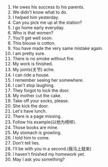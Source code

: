 1.  He owes his success to his parents.
2.  We didn't know what to do.
3.  I helped him yesterday.
4.  Can you pick me up at the station?
5.  I go home early everyday.
6.  Who is that women?
7.  You'll get well soon.
8.  This blouse is cotton.
9.  You have made the very same mistake again.
10. I am pretty sure.
11. There is no smoke without fire.
12. My work is finished.
13. My joints(关节) ache.
14. I can ride a house.
15. I remember seeing her somewhere.
16. I can't stop laughing.
17. They forgot to lock the door.
18. My mother cut the cake.
19. Take off your socks, please.
20. She kick the door.
21. Let's have lunch.
22. There is a page missing.
23. Follow his example(以他为榜样).
24. Those books are mine.
25. My stomach is growling.
26. I told him to come.
27. Don't tell lies.
28. I'll be with you in a second.(我马上就来)
29. I haven't finished my homework yet.
30. May I ask you something?